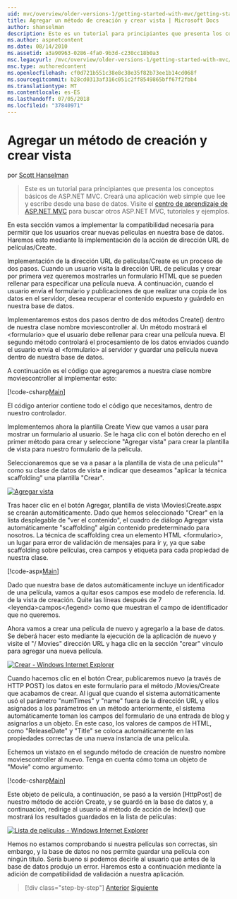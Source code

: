 ```yaml
---
uid: mvc/overview/older-versions-1/getting-started-with-mvc/getting-started-with-mvc-part6
title: Agregar un método de creación y crear vista | Microsoft Docs
author: shanselman
description: Este es un tutorial para principiantes que presenta los conceptos básicos de ASP.NET MVC. Cree una aplicación web simple que lee y escribe desde una base de datos.
ms.author: aspnetcontent
ms.date: 08/14/2010
ms.assetid: a3a90963-0286-4fa0-9b3d-c230cc18b0a3
msc.legacyurl: /mvc/overview/older-versions-1/getting-started-with-mvc/getting-started-with-mvc-part6
msc.type: authoredcontent
ms.openlocfilehash: cf0d721b551c38e8c38e35f82b73ee1b14cd068f
ms.sourcegitcommit: b28cd0313af316c051c2ff8549865bff67f2fbb4
ms.translationtype: MT
ms.contentlocale: es-ES
ms.lasthandoff: 07/05/2018
ms.locfileid: "37840971"
---
```

<a name="adding-a-create-method-and-create-view"></a>Agregar un método de creación y crear vista
====================
por [Scott Hanselman](https://github.com/shanselman)

> Este es un tutorial para principiantes que presenta los conceptos básicos de ASP.NET MVC. Creará una aplicación web simple que lee y escribe desde una base de datos. Visite el [centro de aprendizaje de ASP.NET MVC](../../../index.md) para buscar otros ASP.NET MVC, tutoriales y ejemplos.


En esta sección vamos a implementar la compatibilidad necesaria para permitir que los usuarios crear nuevas películas en nuestra base de datos. Haremos esto mediante la implementación de la acción de dirección URL de películas/Create.

Implementación de la dirección URL de películas/Create es un proceso de dos pasos. Cuando un usuario visita la dirección URL de películas y crear por primera vez queremos mostrarles un formulario HTML que se pueden rellenar para especificar una película nueva. A continuación, cuando el usuario envía el formulario y publicaciones de que realizar una copia de los datos en el servidor, desea recuperar el contenido expuesto y guárdelo en nuestra base de datos.

Implementaremos estos dos pasos dentro de dos métodos Create() dentro de nuestra clase nombre moviescontroller al. Un método mostrará el &lt;formulario&gt; que el usuario debe rellenar para crear una película nueva. El segundo método controlará el procesamiento de los datos enviados cuando el usuario envía el &lt;formulario&gt; al servidor y guardar una película nueva dentro de nuestra base de datos.

A continuación es el código que agregaremos a nuestra clase nombre moviescontroller al implementar esto:

[!code-csharp[Main](getting-started-with-mvc-part6/samples/sample1.cs)]

El código anterior contiene todo el código que necesitamos, dentro de nuestro controlador.

Implementemos ahora la plantilla Create View que vamos a usar para mostrar un formulario al usuario. Se le haga clic con el botón derecho en el primer método para crear y seleccione "Agregar vista" para crear la plantilla de vista para nuestro formulario de la película.

Seleccionaremos que se va a pasar a la plantilla de vista de una película"" como su clase de datos de vista e indicar que deseamos "aplicar la técnica scaffolding" una plantilla "Crear".

[![Agregar vista](getting-started-with-mvc-part6/_static/image2.png)](getting-started-with-mvc-part6/_static/image1.png)

Tras hacer clic en el botón Agregar, plantilla de vista \Movies\Create.aspx se crearán automáticamente. Dado que hemos seleccionado "Crear" en la lista desplegable de "ver el contenido", el cuadro de diálogo Agregar vista automáticamente "scaffolding" algún contenido predeterminado para nosotros. La técnica de scaffolding crea un elemento HTML &lt;formulario&gt;, un lugar para error de validación de mensajes para ir y, ya que sabe scaffolding sobre películas, crea campos y etiqueta para cada propiedad de nuestra clase.

[!code-aspx[Main](getting-started-with-mvc-part6/samples/sample2.aspx)]

Dado que nuestra base de datos automáticamente incluye un identificador de una película, vamos a quitar esos campos ese modelo de referencia. Id. de la vista de creación. Quite las líneas después de 7 &lt;leyenda&gt;campos&lt;/legend&gt; como que muestran el campo de identificador que no queremos.

Ahora vamos a crear una película de nuevo y agregarlo a la base de datos. Se deberá hacer esto mediante la ejecución de la aplicación de nuevo y visite el "/ Movies" dirección URL y haga clic en la sección "crear" vínculo para agregar una nueva película.

[![Crear - Windows Internet Explorer](getting-started-with-mvc-part6/_static/image4.png)](getting-started-with-mvc-part6/_static/image3.png)

Cuando hacemos clic en el botón Crear, publicaremos nuevo (a través de HTTP POST) los datos en este formulario para el método /Movies/Create que acabamos de crear. Al igual que cuando el sistema automáticamente usó el parámetro "numTimes" y "name" fuera de la dirección URL y ellos asignados a los parámetros en un método anteriormente, el sistema automáticamente toman los campos del formulario de una entrada de blog y asignarlos a un objeto. En este caso, los valores de campos de HTML, como "ReleaseDate" y "Title" se coloca automáticamente en las propiedades correctas de una nueva instancia de una película.

Echemos un vistazo en el segundo método de creación de nuestro nombre moviescontroller al nuevo. Tenga en cuenta cómo toma un objeto de "Movie" como argumento:

[!code-csharp[Main](getting-started-with-mvc-part6/samples/sample3.cs)]

Este objeto de película, a continuación, se pasó a la versión [HttpPost] de nuestro método de acción Create, y se guardó en la base de datos y, a continuación, redirige al usuario al método de acción de Index() que mostrará los resultados guardados en la lista de películas:

[![Lista de películas - Windows Internet Explorer](getting-started-with-mvc-part6/_static/image6.png)](getting-started-with-mvc-part6/_static/image5.png)

Hemos no estamos comprobando si nuestra películas son correctas, sin embargo, y la base de datos no nos permite guardar una película con ningún título. Sería bueno si podemos decirle al usuario que antes de la base de datos produjo un error. Haremos esto a continuación mediante la adición de compatibilidad de validación a nuestra aplicación.

> [!div class="step-by-step"]
> [Anterior](getting-started-with-mvc-part5.md)
> [Siguiente](getting-started-with-mvc-part7.md)
